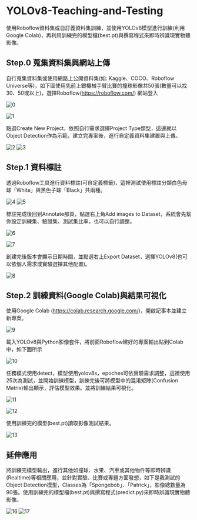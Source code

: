# YOLOv8-Teaching-and-Testing
使用Roboflow資料集或自訂義資料集訓練，並使用YOLOv8模型進行訓練(利用Google Colab)，再利用訓練完的模型檔(best.pt)與撰寫程式來即時辨識現實物體影像。

## Step.0 蒐集資料集與網站上傳
自行蒐集資料集或使用網路上公開資料集(如: Kaggle、COCO、Roboflow Universe等)，如下圖使用先前上銀機械手臂比賽的撞球影像共50張(數量可以找30、50或以上)，選擇Roboflow(https://roboflow.com/) 網站登入

![0](https://github.com/user-attachments/assets/6d879476-14df-47ec-901f-3db743d3d717)

![1](https://github.com/user-attachments/assets/1e6ee8c8-146d-4cfc-9664-d9892da48024)


點選Create New Project，依照自行需求選擇Project Type類型，這邊就以Object Detection作為示範，建立完專案後，進行自定義資料集建置與上傳。

![2](https://github.com/user-attachments/assets/7f10b84d-dbdd-4b20-b31a-7b61d86443bc)
![3](https://github.com/user-attachments/assets/cac0f5c8-fa4b-4317-b376-35e7596e10d7)


## Step.1 資料標註
透過Roboflow工具進行資料標註(可自定義標籤)，這裡測試使用標註分類白色母球「White」與黑色子球「Black」共兩種。

![4](https://github.com/user-attachments/assets/c7408e3e-22db-47ca-bf3b-1c8ee6034898)
![5](https://github.com/user-attachments/assets/ab22ebba-fc8c-4fae-8de4-1dfae3b69124)


標註完成後回到Annotate那頁，點選右上角Add images to Dataset，系統會先幫你設定訓練集、驗證集、測試集比率，也可以自行調整。

![6](https://github.com/user-attachments/assets/47aa964e-5f90-4282-a5ee-ca9431111588)

![7](https://github.com/user-attachments/assets/7f9ed018-e9eb-477a-8e87-d15000d19892)



創建完後版本會顯示日期時間，並點選右上Export Dataset，選擇YOLOv8(也可以依個人需求或實驗選擇其他配置)。

![8](https://github.com/user-attachments/assets/f000a4b9-c5d6-4b37-8475-10b0962e33b5)



## Step.2 訓練資料(Google Colab)與結果可視化
使用Google Colab (https://colab.research.google.com/)，開啟記事本並建立新專案。

![9](https://github.com/user-attachments/assets/784a30a6-7ede-416d-a002-22374952398e)


載入YOLOv8與Python影像套件，將前面Roboflow建好的專案輸出貼到Colab中，如下圖所示

![10](https://github.com/user-attachments/assets/77b16ac2-b3bd-45b5-9e6d-c96f55e1a399)



任務模式使用detect，模型使用yolov8s，epoches可依實驗需求調整，這裡使用25次為測試，並開始訓練模型，訓練完後可將模型中的混淆矩陣(Confusion Matrix)輸出顯示，評估模型效果。並將訓練結果可視化。

![11](https://github.com/user-attachments/assets/6e009cbf-e4d6-43cd-9a61-df3f1c449b35)

![12](https://github.com/user-attachments/assets/01d161ac-6354-442d-aba4-0f852b7afb49)



使用訓練完的模型(best.pt)讀取影像測試結果。

![13](https://github.com/user-attachments/assets/00e71769-93af-4f05-b6bf-f0c65e7cd5ca)


## 延伸應用
將訓練完模型輸出，進行其他如撞球、水果、汽車或其他物件等即時辨識(Realtime)等相關應用，並針對實驗、比賽或專題方面發想，如下是我測試的Object Detection模型，Classes為「Spongebob」、「Patrick」，影像總數量為90張。使用訓練完的模型檔(best.pt)與撰寫程式(predict.py)來即時辨識現實物體影像。

![16](https://github.com/user-attachments/assets/0d103bc7-4563-4289-9809-46ba5428cb6a)
![17](https://github.com/user-attachments/assets/c8731e0a-6398-41f2-a811-88b27de29331)

